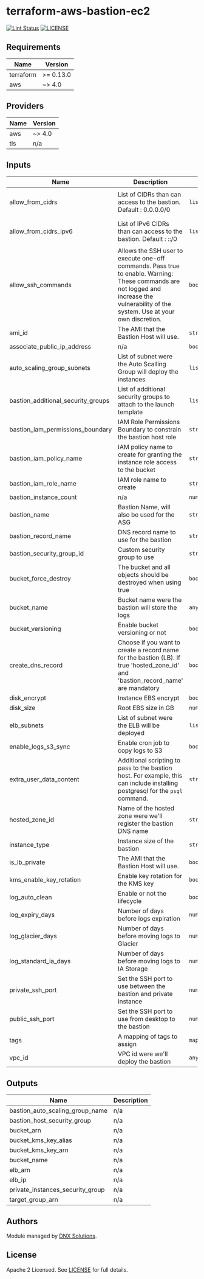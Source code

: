 # terraform-aws-bastion-ec2

[![Lint Status](https://github.com/DNXLabs/terraform-aws-bastion-ec2/workflows/Lint/badge.svg)](https://github.com/DNXLabs/terraform-aws-bastion-ec2/actions)
[![LICENSE](https://img.shields.io/github/license/DNXLabs/terraform-aws-bastion-ec2)](https://github.com/DNXLabs/terraform-aws-bastion-ec2/blob/master/LICENSE)

<!--- BEGIN_TF_DOCS --->

## Requirements

| Name | Version |
|------|---------|
| terraform | >= 0.13.0 |
| aws | ~> 4.0 |

## Providers

| Name | Version |
|------|---------|
| aws | ~> 4.0 |
| tls | n/a |

## Inputs

| Name | Description | Type | Default | Required |
|------|-------------|------|---------|:--------:|
| allow\_from\_cidrs | List of CIDRs than can access to the bastion. Default : 0.0.0.0/0 | `list(string)` | <pre>[<br>  "0.0.0.0/0"<br>]</pre> | no |
| allow\_from\_cidrs\_ipv6 | List of IPv6 CIDRs than can access to the bastion. Default : ::/0 | `list(string)` | <pre>[<br>  "::/0"<br>]</pre> | no |
| allow\_ssh\_commands | Allows the SSH user to execute one-off commands. Pass true to enable. Warning: These commands are not logged and increase the vulnerability of the system. Use at your own discretion. | `bool` | `false` | no |
| ami\_id | The AMI that the Bastion Host will use. | `string` | `""` | no |
| associate\_public\_ip\_address | n/a | `bool` | `false` | no |
| auto\_scaling\_group\_subnets | List of subnet were the Auto Scalling Group will deploy the instances | `list(string)` | n/a | yes |
| bastion\_additional\_security\_groups | List of additional security groups to attach to the launch template | `list(string)` | `[]` | no |
| bastion\_iam\_permissions\_boundary | IAM Role Permissions Boundary to constrain the bastion host role | `string` | `""` | no |
| bastion\_iam\_policy\_name | IAM policy name to create for granting the instance role access to the bucket | `string` | `"BastionHost"` | no |
| bastion\_iam\_role\_name | IAM role name to create | `string` | `null` | no |
| bastion\_instance\_count | n/a | `number` | `1` | no |
| bastion\_name | Bastion Name, will also be used for the ASG | `string` | `"bastion"` | no |
| bastion\_record\_name | DNS record name to use for the bastion | `string` | `""` | no |
| bastion\_security\_group\_id | Custom security group to use | `string` | `""` | no |
| bucket\_force\_destroy | The bucket and all objects should be destroyed when using true | `bool` | `false` | no |
| bucket\_name | Bucket name were the bastion will store the logs | `any` | n/a | yes |
| bucket\_versioning | Enable bucket versioning or not | `bool` | `true` | no |
| create\_dns\_record | Choose if you want to create a record name for the bastion (LB). If true 'hosted\_zone\_id' and 'bastion\_record\_name' are mandatory | `bool` | n/a | yes |
| disk\_encrypt | Instance EBS encrypt | `bool` | `true` | no |
| disk\_size | Root EBS size in GB | `number` | `8` | no |
| elb\_subnets | List of subnet were the ELB will be deployed | `list(string)` | n/a | yes |
| enable\_logs\_s3\_sync | Enable cron job to copy logs to S3 | `bool` | `true` | no |
| extra\_user\_data\_content | Additional scripting to pass to the bastion host. For example, this can include installing postgresql for the `psql` command. | `string` | `""` | no |
| hosted\_zone\_id | Name of the hosted zone were we'll register the bastion DNS name | `string` | `""` | no |
| instance\_type | Instance size of the bastion | `string` | `"t3.nano"` | no |
| is\_lb\_private | The AMI that the Bastion Host will use. | `bool` | `false` | no |
| kms\_enable\_key\_rotation | Enable key rotation for the KMS key | `bool` | `false` | no |
| log\_auto\_clean | Enable or not the lifecycle | `bool` | `false` | no |
| log\_expiry\_days | Number of days before logs expiration | `number` | `90` | no |
| log\_glacier\_days | Number of days before moving logs to Glacier | `number` | `60` | no |
| log\_standard\_ia\_days | Number of days before moving logs to IA Storage | `number` | `30` | no |
| private\_ssh\_port | Set the SSH port to use between the bastion and private instance | `number` | `22` | no |
| public\_ssh\_port | Set the SSH port to use from desktop to the bastion | `number` | `22` | no |
| tags | A mapping of tags to assign | `map(string)` | `{}` | no |
| vpc\_id | VPC id were we'll deploy the bastion | `any` | n/a | yes |

## Outputs

| Name | Description |
|------|-------------|
| bastion\_auto\_scaling\_group\_name | n/a |
| bastion\_host\_security\_group | n/a |
| bucket\_arn | n/a |
| bucket\_kms\_key\_alias | n/a |
| bucket\_kms\_key\_arn | n/a |
| bucket\_name | n/a |
| elb\_arn | n/a |
| elb\_ip | n/a |
| private\_instances\_security\_group | n/a |
| target\_group\_arn | n/a |

<!--- END_TF_DOCS --->

## Authors

Module managed by [DNX Solutions](https://github.com/DNXLabs).

## License

Apache 2 Licensed. See [LICENSE](https://github.com/DNXLabs/terraform-aws-template/blob/master/LICENSE) for full details.